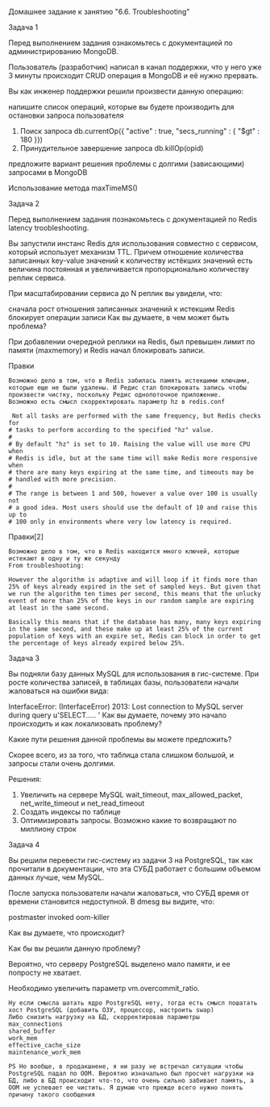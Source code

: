 Домашнее задание к занятию "6.6. Troubleshooting"

Задача 1

Перед выполнением задания ознакомьтесь с документацией по администрированию MongoDB.

Пользователь (разработчик) написал в канал поддержки, что у него уже 3 минуты происходит CRUD операция в MongoDB и её нужно прервать.

Вы как инженер поддержки решили произвести данную операцию:

напишите список операций, которые вы будете производить для остановки запроса пользователя

1. Поиск запроса
db.currentOp({ "active" : true, "secs_running" : { "$gt" : 180 }})
2. Принудительное завершение запроса
db.killOp(opid)

предложите вариант решения проблемы с долгими (зависающими) запросами в MongoDB

Использование метода maxTimeMS()



Задача 2

Перед выполнением задания познакомьтесь с документацией по Redis latency troobleshooting.

Вы запустили инстанс Redis для использования совместно с сервисом, который использует механизм TTL. Причем отношение количества записанных key-value значений к количеству истёкших значений есть величина постоянная и увеличивается пропорционально количеству реплик сервиса.

При масштабировании сервиса до N реплик вы увидели, что:

сначала рост отношения записанных значений к истекшим
Redis блокирует операции записи
Как вы думаете, в чем может быть проблема?

При добавлении очередной реплики на Redis, был превышен лимит по памяти (maxmemory) и Redis начал блокировать записи.

Правки
```
Возможно дело в том, что в Redis забилась память истекшими ключами, которые еще не были удалены. И Редис стал блокировать запись чтобы произвести чистку, поскольку Редис однопоточное приложение.
Возможно есть смысл скорректировать параметр hz в redis.conf

 Not all tasks are performed with the same frequency, but Redis checks for
# tasks to perform according to the specified "hz" value.
#
# By default "hz" is set to 10. Raising the value will use more CPU when
# Redis is idle, but at the same time will make Redis more responsive when
# there are many keys expiring at the same time, and timeouts may be
# handled with more precision.
#
# The range is between 1 and 500, however a value over 100 is usually not
# a good idea. Most users should use the default of 10 and raise this up to
# 100 only in environments where very low latency is required.
```
Правки[2]
```
Возможно дело в том, что в Redis находится много ключей, которые истекают в одну и ту же секунду
From troubleshooting:

However the algorithm is adaptive and will loop if it finds more than 25% of keys already expired in the set of sampled keys. But given that we run the algorithm ten times per second, this means that the unlucky event of more than 25% of the keys in our random sample are expiring at least in the same second.

Basically this means that if the database has many, many keys expiring in the same second, and these make up at least 25% of the current population of keys with an expire set, Redis can block in order to get the percentage of keys already expired below 25%.

```

Задача 3

Вы подняли базу данных MySQL для использования в гис-системе. При росте количества записей, в таблицах базы, пользователи начали жаловаться на ошибки вида:

InterfaceError: (InterfaceError) 2013: Lost connection to MySQL server during query u'SELECT..... '
Как вы думаете, почему это начало происходить и как локализовать проблему?

Какие пути решения данной проблемы вы можете предложить?

Скорее всего, из за того, что таблица стала слишком большой, и запросы стали очень долгими.

Решения:
1) Увеличить на сервере MySQL wait_timeout, max_allowed_packet, net_write_timeout и net_read_timeout
2) Создать индексы по таблице
3) Оптимизировать запросы. Возможно какие то возвращают по миллиону строк

Задача 4

Вы решили перевести гис-систему из задачи 3 на PostgreSQL, так как прочитали в документации, что эта СУБД работает с большим объемом данных лучше, чем MySQL.

После запуска пользователи начали жаловаться, что СУБД время от времени становится недоступной. В dmesg вы видите, что:

postmaster invoked oom-killer

Как вы думаете, что происходит?

Как бы вы решили данную проблему?

Вероятно, что серверу PostgreSQL выделено мало памяти, и ее попросту не хватает.

Необходимо увеличить параметр vm.overcommit_ratio. 
```
Ну если смысла шатать ядро PostgreSQL нету, тогда есть смысл пошатать хост PostgreSQL (добавить ОЗУ, процессор, настроить swap)
Либо снизить нагрузку на БД, скорректировав параметры
max_connections
shared_buffer
work_mem
effective_cache_size
maintenance_work_mem

PS Но вообще, в продакшнене, я ни разу не встречал ситуации чтобы PostgreSQL падал по OOM. Вероятно изначально был просчет нагрузки на БД, либо в БД происходит что-то, что очень сильно забивает память, а OOM не успевает ее чистить. Я думаю что прежде всего нужно понять причину такого сообщения
```
